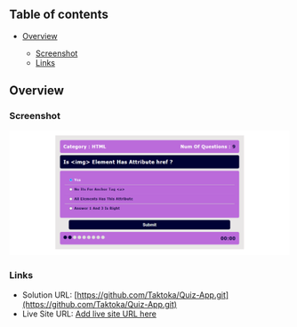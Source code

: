 
## Table of contents

- [Overview](#overview)

  - [Screenshot](#screenshot)
  - [Links](#links)

## Overview

### Screenshot

![](./images/ScreenShot%20Tool%20-20221217112116.png)

### Links

- Solution URL: [https://github.com/Taktoka/Quiz-App.git](https://github.com/Taktoka/Quiz-App.git)
- Live Site URL: [Add live site URL here](https://your-live-site-url.com)
